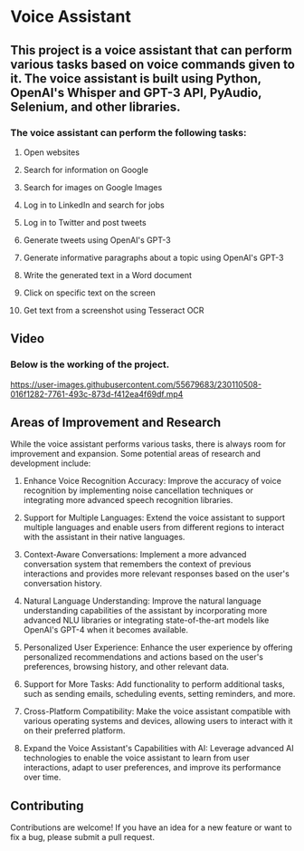 # Voice Assistant

## This project is a voice assistant that can perform various tasks based on voice commands given to it. The voice assistant is built using Python, OpenAI's Whisper and GPT-3 API, PyAudio, Selenium, and other libraries.

### The voice assistant can perform the following tasks:

1. Open websites

2. Search for information on Google

3. Search for images on Google Images

4. Log in to LinkedIn and search for jobs

5. Log in to Twitter and post tweets

6. Generate tweets using OpenAI's GPT-3

7. Generate informative paragraphs about a topic using OpenAI's GPT-3

8. Write the generated text in a Word document

9. Click on specific text on the screen

10. Get text from a screenshot using Tesseract OCR


## Video

### Below is the working of the project.


https://user-images.githubusercontent.com/55679683/230110508-016f1282-7761-493c-873d-f412ea4f69df.mp4


## Areas of Improvement and Research
While the voice assistant performs various tasks, there is always room for improvement and expansion. Some potential areas of research and development include:

1. Enhance Voice Recognition Accuracy: Improve the accuracy of voice recognition by implementing noise cancellation techniques or integrating more advanced speech        recognition libraries.

2. Support for Multiple Languages: Extend the voice assistant to support multiple languages and enable users from different regions to interact with the assistant in     their native languages.

3. Context-Aware Conversations: Implement a more advanced conversation system that remembers the context of previous interactions and provides more relevant responses    based on the user's conversation history.

4. Natural Language Understanding: Improve the natural language understanding capabilities of the assistant by incorporating more advanced NLU libraries or integrating   state-of-the-art models like OpenAI's GPT-4 when it becomes available.

5. Personalized User Experience: Enhance the user experience by offering personalized recommendations and actions based on the user's preferences, browsing history,      and other relevant data.

6. Support for More Tasks: Add functionality to perform additional tasks, such as sending emails, scheduling events, setting reminders, and more.

7. Cross-Platform Compatibility: Make the voice assistant compatible with various operating systems and devices, allowing users to interact with it on their preferred    platform.

8. Expand the Voice Assistant's Capabilities with AI: Leverage advanced AI technologies to enable the voice assistant to learn from user interactions, adapt to user      preferences, and improve its performance over time.

## Contributing

Contributions are welcome! If you have an idea for a new feature or want to fix a bug, please submit a pull request.

